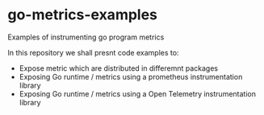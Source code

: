 # go-metrics-examples
Examples of instrumenting go program metrics

In this repository we shall presnt code examples to:
* Expose metric which are distributed in differemnt packages
* Exposing Go runtime / metrics using a prometheus instrumentation library
* Exposing Go runtime / metrics using a Open Telemetry instrumentation library